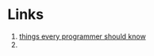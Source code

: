 # Links

1. [things every programmer should know](https://github.com/mtdvio/every-programmer-should-know)
2. 